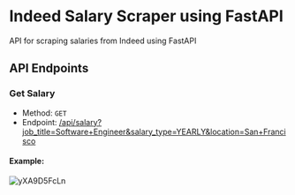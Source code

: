 # Indeed Salary Scraper using FastAPI

API for scraping salaries from Indeed using FastAPI

## API Endpoints

### Get Salary

- Method: `GET`
- Endpoint: [/api/salary?job_title=Software+Engineer&salary_type=YEARLY&location=San+Francisco](/api/salary?job_title=Software+Engineer&salary_type=YEARLY&location=San+Francisco)

#### Example:

![yXA9D5FcLn](https://user-images.githubusercontent.com/26636177/131230951-480cb29c-7219-4994-b06c-fee517afb37c.gif)
